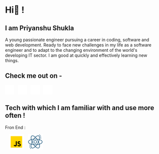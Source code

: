# Hi👋 !

## I am Priyanshu Shukla

A young passionate engineer pursuing a career in coding, software and web development. Ready to face new challenges in my life as a software engineer and to adapt to the changing environment of the world's developing IT sector. I am good at quickly and effectively learning new things.

## Check me out on -

<div>
  <a href="https://www.linkedin.com/in/prianshukla/" target="_blank"><img src="./images/linkedin-30.png"></a>&nbsp;&nbsp;
  <a href="https://leetcode.com/priyanshushukla5555/" target="_blank"><img src="./images/leetcode.png"></a>&nbsp;&nbsp;
  <a href="https://www.instagram.com/_prianshukla/" target="_blank"><img src="./images/instagram-30.png"></a>&nbsp;&nbsp;
  <a href="https://codepen.io/prianshukla" target="_blank"><img src="./images/codepen-30.png"></a>
</div>

## Tech with which I am familiar with and use more often !

  Fron End :
  
  &nbsp;&nbsp;&nbsp;<img src="./images/javascript-50.png" style="width:50px">&nbsp;&nbsp;&nbsp;<img src="./images/react-50.png">


<!---
csePriyanshu/csePriyanshu is a ✨ special ✨ repository because its `README.md` (this file) appears on your GitHub profile.
You can click the Preview link to take a look at your changes.
--->
